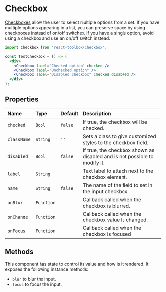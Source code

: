 # Checkbox

[Checkboxes](https://www.google.com/design/spec/components/selection-controls.html#selection-controls-checkbox) allow the user to select multiple options from a set. If you have multiple options appearing in a list, you can preserve space by using checkboxes instead of on/off switches. If you have a single option, avoid using a checkbox and use an on/off switch instead.

<!-- example -->
```jsx
import Checkbox from 'react-toolbox/checkbox';

const TestCheckbox = () => (
  <div>
    <Checkbox label="Checked option" checked />
    <Checkbox label="Unchecked option" />
    <Checkbox label="Disabled checkbox" checked disabled />
  </div>
);
```

## Properties

| Name              | Type          | Default         | Description|
|:-----|:-----|:-----|:-----|
| `checked`       | `Bool`        |   `false`        | If true, the checkbox will be checked.|
| `className`     | `String`        |     `''`            | Sets a class to give customized styles to the checkbox field.|
| `disabled`         | `Bool`        |     `false`          | If true, the checkbox shown as disabled and is not possible to modify it.|
| `label`         | `String`        |                 | Text label to attach next to the checkbox element.|
| `name`       | `String`       | `false`                | The name of the field to set in the input checkbox.|
| `onBlur`       | `Function`       |                | Callback called when the checkbox is blurred.|
| `onChange`       | `Function`       |                | Callback called when the checkbox value is changed.|
| `onFocus`       | `Function`       |                | Callback called when the checkbox is focused |

## Methods

This component has state to control its value and how is it rendered. It exposes the following instance methods:

- `blur` to blur the input.
- `focus` to focus the input.
